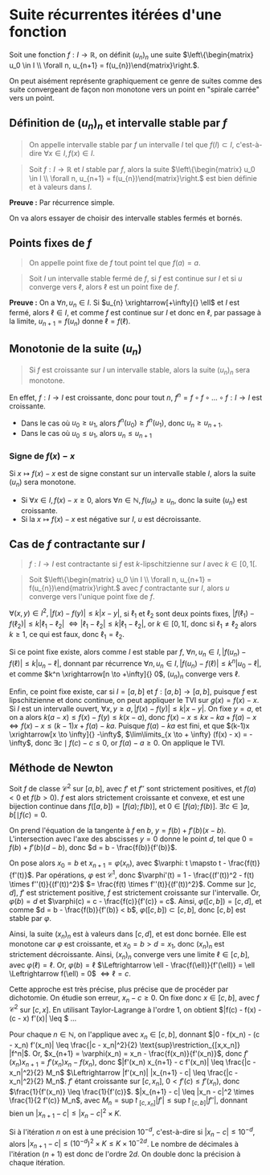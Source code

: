 # Suite récurrentes itérées d'une fonction
Soit une fonction $f: I \to \mathbb{R}$, on définit $(u_n)_n$ une suite
$\left\{\begin{matrix} u_0 \in I \\ \forall n, u_{n+1} = f(u_{n})\end{matrix}\right.$.

On peut aisément représente graphiquement ce genre de suites comme des suite
convergeant de façon non monotone vers un point en "spirale carrée" vers un
point.

## Définition de $(u_n)_n$ et intervalle stable par $f$
> On appelle intervalle stable par $f$ un intervalle $I$ tel que
> $f(I) \subset I$, c'est-à-dire $\forall x \in I, f(x) \in I$.

> Soit $f: I \to \mathbb{R}$ et $I$ stable par $f$, alors la suite
> $\left\{\begin{matrix} u_0 \in I \\ \forall n, u_{n+1} = f(u_{n})\end{matrix}\right.$
> est bien définie et à valeurs dans $I$.

__Preuve :__ Par récurrence simple.

On va alors essayer de choisir des intervalle stables fermés et bornés.

## Points fixes de $f$
> On appelle point fixe de $f$ tout point tel que $f(a) = a$.

> Soit $I$ un intervalle stable fermé de $f$, si $f$ est continue sur
> $I$ et si $u$ converge vers $\ell$, alors $\ell$ est un point fixe de $f$.

__Preuve :__ On a $\forall n, u_{n} \in I$. Si $u_{n} \xrightarrow[+\infty]{} \ell$
et $I$ est fermé, alors $\ell \in I$, et comme $f$ est continue sur $I$ et donc
en $\ell$, par passage à la limite, $u_{n+1} = f(u_{n})$ donne $\ell = f(\ell)$.

## Monotonie de la suite $(u_n)$
> Si $f$ est croissante sur $I$ un intervalle stable, alors la suite $(u_{n})_n$
> sera monotone.

En effet, $f: I \to I$ est croissante, donc pour tout $n$, $f^n = f \circ f \circ \ldots \circ f : I \to I$
est croissante.

- Dans le cas où $u_0 \geq u_1$, alors $f^n(u_0) \geq f^n(u_1)$, donc $u_{n} \geq u_{n+1}$.
- Dans le cas où $u_0 \leq u_1$, alors $u_{n} \leq u_{n+1}$

### Signe de $f(x) - x$
Si $x \mapsto f(x) - x$ est de signe constant sur un intervalle stable $I$,
alors la suite $(u_{n})$ sera monotone.

- Si $\forall x \in I, f(x) - x \geq 0$, alors $\forall n \in \mathbb{N}, f(u_{n}) \geq u_{n}$, donc la suite $(u_{n})$ est croissante.
- Si la $x \mapsto f(x) - x$ est négative sur $I$, $u$ est décroissante.

## Cas de $f$ contractante sur $I$
> $f: I \to I$ est contractante si $f$ est $k$-lipschitzienne sur $I$ avec $k \in [0,1[$.

> Soit $\left\{\begin{matrix} u_0 \in I \\ \forall n, u_{n+1} = f(u_{n})\end{matrix}\right.$ avec $f$
> contractante sur $I$, alors $u$ converge vers l'unique point fixe de $f$.

$\forall (x,y) \in I^2, |f(x) - f(y)| \leq k |x - y|$,
si $\ell_1$ et $\ell_2$ sont deux points fixes,
$|f(\ell_1) - f(\ell_2)| \leq k |\ell_1 - \ell_2|$
$\Leftrightarrow |\ell_1 - \ell_2| \leq k |\ell_1 - \ell_2|$,
or $k \in [0,1[$, donc si $\ell_1 \neq \ell_2$ alors
$k \geq 1$, ce qui est faux, donc $\ell_1 = \ell_2$.

Si ce point fixe existe, alors comme $I$ est stable par $f$,
$\forall n, u_{n} \in I, |f(u_{n}) - f(\ell)| \leq k |u_{n} - \ell|$,
donnant par récurrence
$\forall n, u_{n} \in I, |f(u_{n}) - f(\ell)| \leq k^n |u_{0} - \ell|$,
et comme $k^n \xrightarrow[n \to +\infty]{} 0$, $(u_{n})_n$ converge vers
$\ell$.

Enfin, ce point fixe existe, car si $I = [a,b]$ et $f: [a,b] \to [a,b]$,
puisque $f$ est lipschitzienne et donc continue, on peut appliquer le
TVI sur $g(x) = f(x) - x$. Si $I$ est un intervalle ouvert,
$\forall x,y \geq a, |f(x) - f(y)| \leq k |x - y|$. On fixe $y = a$,
et on a alors $k (a - x) \leq f(x) - f(y) \leq k (x - a)$,
donc $f(x) - x \leq k x - k a + f(a) - x$
$\Leftrightarrow f(x) - x \leq (k-1) x + f(a) - ka$.
Puisque $f(a) - ka$ est fini, et que $(k-1)x \xrightarrow[x \to \infty]{} -\infty$,
$\lim\limits_{x \to + \infty} (f(x) - x) = -\infty$, donc $\exists c \mid f(c) - c \leq 0$,
or $f(a) - a \geq 0$. On applique le TVI.

## Méthode de Newton
Soit $f$ de classe $\mathcal{C}^2$ sur $[a,b]$, avec $f'$ et $f''$ sont
strictement positives, et $f(a) < 0$ et $f(b > 0)$. $f$ est alors strictement
croissante et convexe, et est une bijection continue dans $f([a,b]) = [f(a);f(b)]$,
et $0 \in [f(a);f(b)]$. $\exists! c \in ]a,b[ \mid f(c) = 0$.

On prend l'équation de la tangente à $f$ en $b$, $y = f(b) + f'(b) (x - b)$.
L'intersection avec l'axe des abscisses $y = 0$ donne le point $d$, tel que
$0 = f(b) + f'(b) (d - b)$, donc $d = b - \frac{f(b)}{f'(b)}$.

On pose alors $x_0 = b$ et $x_{n+1} = \varphi(x_n)$,
avec $\varphi: t \mapsto t - \frac{f(t)}{f'(t)}$.
Par opérations, $\varphi$ est $\mathcal{C}^1$, donc
$\varphi'(t) = 1 - \frac{(f'(t))^2 - f(t) \times f''(t)}{(f'(t))^2}$
$= \frac{f(t) \times f''(t)}{(f'(t))^2}$.
Comme sur $]c,d]$, $f'$ est strictement positive, $f$ est strictement croissante
sur l'intervalle. Or, $\varphi(b) = d$ et $\varphi(c) = c - \frac{f(c)}{f'(c)} = c$.
Ainsi, $\varphi([c,b]) = [c,d]$, et comme $d = b - \frac{f(b)}{f'(b)} < b$,
$\varphi([c,b]) \subset [c,b]$, donc $[c,b]$ est stable par $\varphi$.

Ainsi, la suite $(x_n)_n$ est à valeurs dans $[c,d]$, et est donc bornée.
Elle est monotone car $\varphi$ est croissante, et $x_0 = b > d = x_1$, donc
$(x_n)_n$ est strictement décroissante. Ainsi, $(x_n)_n$ converge vers une
limite $\ell \in [c,b]$, avec $\varphi(\ell) = \ell$. Or, $\varphi(b) = \ell$
$\Leftrightarrow \ell - \frac{f(\ell)}{f'(\ell)} = \ell \Leftrightarrow f(\ell) = 0$
$\Leftrightarrow \ell = c$.

Cette approche est très précise, plus précise que de procéder par dichotomie.
On étudie son erreur, $x_n - c \geq 0$. On fixe donc $x \in [c,b]$,
avec $f$ $\mathcal{C}^2$ sur $[c,x]$. En utilisant Taylor-Lagrange à l'ordre
$1$, on obtient $|f(c) - f(x) - (c - x) f'(x)| \leq $
...

Pour chaque $n \in \mathbb{N}$, on l'applique avec $x_n \in [c,b]$,
donnant $|0 - f(x_n) - (c - x_n) f'(x_n)| \leq \frac{|c - x_n|^2}{2} \text{sup}\restriction_{[x,x_n]} |f^n|$.
Or, $x_{n+1} = \varphi(x_n) = x_n - \frac{f(x_n)}{f'(x_n)}$,
donc $f'(x_n) x_{n+1} = f'(x_n) x_n - f(x_n)$,
donc $|f'(x_n) x_{n+1} - c f'(x_n)| \leq \frac{|c - x_n|^2}{2} M_n$
$\Leftrightarrow |f'(x_n)| |x_{n+1} - c| \leq \frac{|c - x_n|^2}{2} M_n$.
$f'$ étant croissante sur $[c,x_n]$,
$0 < f'(c) \leq f'(x_n)$, donc $\frac{1}{f'(x_n)} \leq \frac{1}{f'(c)}$.
$|x_{n+1} - c| \leq |x_n - c|^2 \times \frac{1}{2 f'(c)} M_n$,
avec $M_n = \text{sup}\restriction_{[c,x_n]} |f'| \leq \text{sup}\restriction_{[c,b]} |f''|$,
donnant bien un $|x_{n+1} - c| \leq |x_n - c|^2 \times K$.

Si à l'itération $n$ on est à une précision $10^{-d}$, c'est-à-dire si
$|x_n - c| \leq 10^{-d}$, alors $|x_{n+1} - c| \leq (10^{-d})^2 \times K \leq K \times 10^{-2d}$.
Le nombre de décimales à l'itération $(n+1)$ est donc de l'ordre $2d$.
On double donc la précision à chaque itération.
